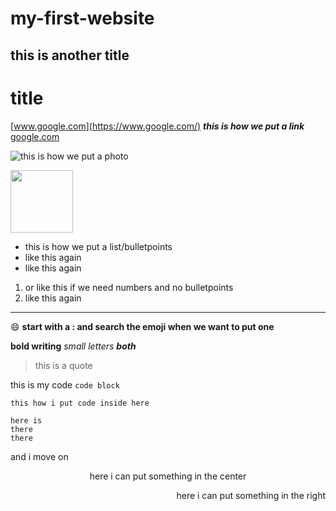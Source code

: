 # my-first-website

## this is another title
<h1>title</h1>

[www.google.com](https://www.google.com/)
***this is how we put a link***
<a href="https://www.google.com/">google.com</a>


![this is how we put a photo](https://www.datalabs.edu.gr/images/datalabsLogo.png)

<img width="100px" src="https://www.datalabs.edu.gr/images/datalabsLogo.png">

- this is how we put a list/bulletpoints
- like this again
- like this again

1. or like this if we need numbers and no bulletpoints
2. like this again

---
😄 
**start with a : and search the emoji when we want to put one**
<!-- here is how we let a simioma -->
**bold writing**
*small letters*
***both***
>this is a quote

this is my code `code block`

`this how i put code inside here`

```
here is
there
there
```
and i move on

<p align="center">
here i can put something in the center
</p>
<p align="right">
here i can put something in the right
</p>
